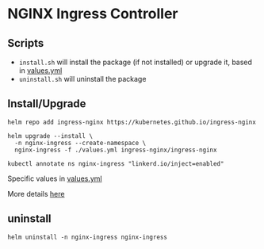 # NGINX Ingress Controller

## Scripts
 - `install.sh` will install the package (if not installed) or upgrade it, based in [values.yml](values.yml)
 - `uninstall.sh` will uninstall the package

## Install/Upgrade
```
helm repo add ingress-nginx https://kubernetes.github.io/ingress-nginx

helm upgrade --install \
  -n nginx-ingress --create-namespace \
  nginx-ingress -f ./values.yml ingress-nginx/ingress-nginx

kubectl annotate ns nginx-ingress "linkerd.io/inject=enabled"
```
Specific values in [values.yml](values.yml)

More details [here](https://github.com/kubernetes/ingress-nginx/tree/main/charts/ingress-nginx)

## uninstall
```
helm uninstall -n nginx-ingress nginx-ingress
```
